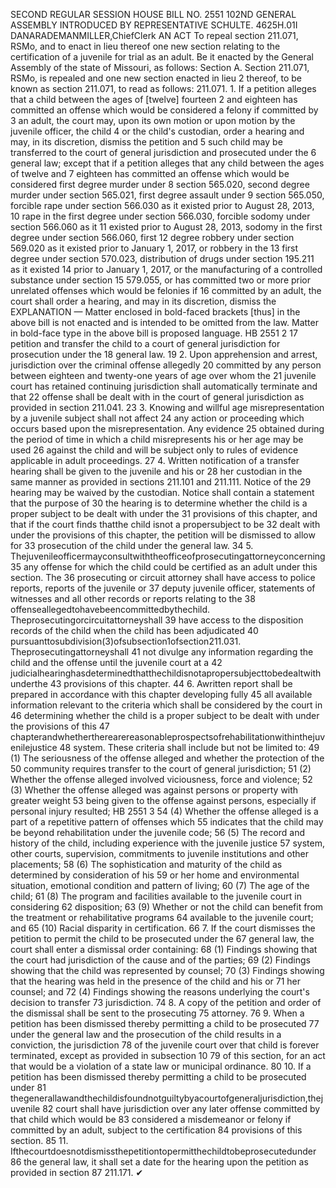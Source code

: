 SECOND REGULAR SESSION
HOUSE BILL NO. 2551
102ND GENERAL ASSEMBLY
INTRODUCED BY REPRESENTATIVE SCHULTE.
4625H.01I DANARADEMANMILLER,ChiefClerk
AN ACT
To repeal section 211.071, RSMo, and to enact in lieu thereof one new section relating to the
certification of a juvenile for trial as an adult.
Be it enacted by the General Assembly of the state of Missouri, as follows:
Section A. Section 211.071, RSMo, is repealed and one new section enacted in lieu
2 thereof, to be known as section 211.071, to read as follows:
211.071. 1. If a petition alleges that a child between the ages of [twelve] fourteen
2 and eighteen has committed an offense which would be considered a felony if committed by
3 an adult, the court may, upon its own motion or upon motion by the juvenile officer, the child
4 or the child's custodian, order a hearing and may, in its discretion, dismiss the petition and
5 such child may be transferred to the court of general jurisdiction and prosecuted under the
6 general law; except that if a petition alleges that any child between the ages of twelve and
7 eighteen has committed an offense which would be considered first degree murder under
8 section 565.020, second degree murder under section 565.021, first degree assault under
9 section 565.050, forcible rape under section 566.030 as it existed prior to August 28, 2013,
10 rape in the first degree under section 566.030, forcible sodomy under section 566.060 as it
11 existed prior to August 28, 2013, sodomy in the first degree under section 566.060, first
12 degree robbery under section 569.020 as it existed prior to January 1, 2017, or robbery in the
13 first degree under section 570.023, distribution of drugs under section 195.211 as it existed
14 prior to January 1, 2017, or the manufacturing of a controlled substance under section
15 579.055, or has committed two or more prior unrelated offenses which would be felonies if
16 committed by an adult, the court shall order a hearing, and may in its discretion, dismiss the
EXPLANATION — Matter enclosed in bold-faced brackets [thus] in the above bill is not enacted and is
intended to be omitted from the law. Matter in bold-face type in the above bill is proposed language.
HB 2551 2
17 petition and transfer the child to a court of general jurisdiction for prosecution under the
18 general law.
19 2. Upon apprehension and arrest, jurisdiction over the criminal offense allegedly
20 committed by any person between eighteen and twenty-one years of age over whom the
21 juvenile court has retained continuing jurisdiction shall automatically terminate and that
22 offense shall be dealt with in the court of general jurisdiction as provided in section 211.041.
23 3. Knowing and willful age misrepresentation by a juvenile subject shall not affect
24 any action or proceeding which occurs based upon the misrepresentation. Any evidence
25 obtained during the period of time in which a child misrepresents his or her age may be used
26 against the child and will be subject only to rules of evidence applicable in adult proceedings.
27 4. Written notification of a transfer hearing shall be given to the juvenile and his or
28 her custodian in the same manner as provided in sections 211.101 and 211.111. Notice of the
29 hearing may be waived by the custodian. Notice shall contain a statement that the purpose of
30 the hearing is to determine whether the child is a proper subject to be dealt with under the
31 provisions of this chapter, and that if the court finds thatthe child isnot a propersubject to be
32 dealt with under the provisions of this chapter, the petition will be dismissed to allow for
33 prosecution of the child under the general law.
34 5. Thejuvenileofficermayconsultwiththeofficeofprosecutingattorneyconcerning
35 any offense for which the child could be certified as an adult under this section. The
36 prosecuting or circuit attorney shall have access to police reports, reports of the juvenile or
37 deputy juvenile officer, statements of witnesses and all other records or reports relating to the
38 offenseallegedtohavebeencommittedbythechild. Theprosecutingorcircuitattorneyshall
39 have access to the disposition records of the child when the child has been adjudicated
40 pursuanttosubdivision(3)ofsubsection1ofsection211.031. Theprosecutingattorneyshall
41 not divulge any information regarding the child and the offense until the juvenile court at a
42 judicialhearinghasdeterminedthatthechildisnotapropersubjecttobedealtwithunderthe
43 provisions of this chapter.
44 6. Awritten report shall be prepared in accordance with this chapter developing fully
45 all available information relevant to the criteria which shall be considered by the court in
46 determining whether the child is a proper subject to be dealt with under the provisions of this
47 chapterandwhethertherearereasonableprospectsofrehabilitationwithinthejuvenilejustice
48 system. These criteria shall include but not be limited to:
49 (1) The seriousness of the offense alleged and whether the protection of the
50 community requires transfer to the court of general jurisdiction;
51 (2) Whether the offense alleged involved viciousness, force and violence;
52 (3) Whether the offense alleged was against persons or property with greater weight
53 being given to the offense against persons, especially if personal injury resulted;
HB 2551 3
54 (4) Whether the offense alleged is a part of a repetitive pattern of offenses which
55 indicates that the child may be beyond rehabilitation under the juvenile code;
56 (5) The record and history of the child, including experience with the juvenile justice
57 system, other courts, supervision, commitments to juvenile institutions and other placements;
58 (6) The sophistication and maturity of the child as determined by consideration of his
59 or her home and environmental situation, emotional condition and pattern of living;
60 (7) The age of the child;
61 (8) The program and facilities available to the juvenile court in considering
62 disposition;
63 (9) Whether or not the child can benefit from the treatment or rehabilitative programs
64 available to the juvenile court; and
65 (10) Racial disparity in certification.
66 7. If the court dismisses the petition to permit the child to be prosecuted under the
67 general law, the court shall enter a dismissal order containing:
68 (1) Findings showing that the court had jurisdiction of the cause and of the parties;
69 (2) Findings showing that the child was represented by counsel;
70 (3) Findings showing that the hearing was held in the presence of the child and his or
71 her counsel; and
72 (4) Findings showing the reasons underlying the court's decision to transfer
73 jurisdiction.
74 8. A copy of the petition and order of the dismissal shall be sent to the prosecuting
75 attorney.
76 9. When a petition has been dismissed thereby permitting a child to be prosecuted
77 under the general law and the prosecution of the child results in a conviction, the jurisdiction
78 of the juvenile court over that child is forever terminated, except as provided in subsection 10
79 of this section, for an act that would be a violation of a state law or municipal ordinance.
80 10. If a petition has been dismissed thereby permitting a child to be prosecuted under
81 thegenerallawandthechildisfoundnotguiltybyacourtofgeneraljurisdiction,thejuvenile
82 court shall have jurisdiction over any later offense committed by that child which would be
83 considered a misdemeanor or felony if committed by an adult, subject to the certification
84 provisions of this section.
85 11. Ifthecourtdoesnotdismissthepetitiontopermitthechildtobeprosecutedunder
86 the general law, it shall set a date for the hearing upon the petition as provided in section
87 211.171.
✔